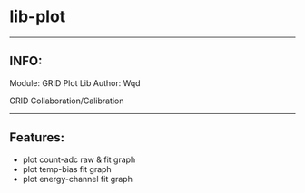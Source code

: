 # lib-plot
---
## INFO:

Module: GRID Plot Lib
Author: Wqd

GRID Collaboration/Calibration

---

## Features:

+ plot count-adc raw & fit graph
+ plot temp-bias fit graph
+ plot energy-channel fit graph
